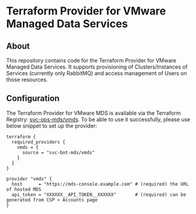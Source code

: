 # Terraform Provider for VMware Managed Data Services

## About

This repository contains code for the Terraform Provider for VMware Managed Data Services. It supports provisioning of Clusters/Instances of Services (currently only RabbitMQ) and access management of Users on those resources.

## Configuration

The Terraform Provider for VMware MDS is available via the Terraform Registry: [svc-ops-mds/vmds](https://registry.terraform.io/providers/svc-bot-mds/vmds). To be able to use it successfully, please use below snippet to set up the provider:

```hcl
terraform {
  required_providers {
    vmds = {
      source = "svc-bot-mds/vmds"
    }
  }
}

provider "vmds" {
  host      = "https://mds-console.example.com" # (required) the URL of hosted MDS
  api_token = "XXXXXX__API_TOKEN__XXXXXX"       # (required) can be generated from CSP > Accounts page
}
```
